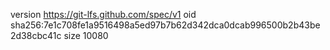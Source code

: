 version https://git-lfs.github.com/spec/v1
oid sha256:7e1c708fe1a9516498a5ed97b7b62d342dca0dcab996500b2b43be2d38cbc41c
size 10080
